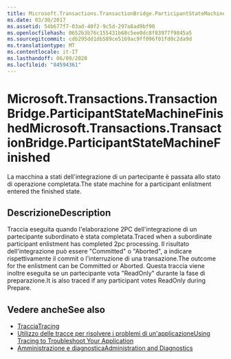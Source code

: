 ```yaml
---
title: Microsoft.Transactions.TransactionBridge.ParticipantStateMachineFinished
ms.date: 03/30/2017
ms.assetid: 54b677f7-03ad-40f2-9c5d-297a8ad9bf90
ms.openlocfilehash: 0652b3b76c155431b68c5ee0dc8f83977f9845a5
ms.sourcegitcommit: cdb295dd1db589ce5169ac9ff096f01fd0c2da9d
ms.translationtype: MT
ms.contentlocale: it-IT
ms.lasthandoff: 06/09/2020
ms.locfileid: "84594361"
---
```

# <a name="microsofttransactionstransactionbridgeparticipantstatemachinefinished"></a><span data-ttu-id="09c24-102">Microsoft.Transactions.TransactionBridge.ParticipantStateMachineFinished</span><span class="sxs-lookup"><span data-stu-id="09c24-102">Microsoft.Transactions.TransactionBridge.ParticipantStateMachineFinished</span></span>
<span data-ttu-id="09c24-103">La macchina a stati dell'integrazione di un partecipante è passata allo stato di operazione completata.</span><span class="sxs-lookup"><span data-stu-id="09c24-103">The state machine for a participant enlistment entered the finished state.</span></span>  
  
## <a name="description"></a><span data-ttu-id="09c24-104">Descrizione</span><span class="sxs-lookup"><span data-stu-id="09c24-104">Description</span></span>  
 <span data-ttu-id="09c24-105">Traccia eseguita quando l'elaborazione 2PC dell'integrazione di un partecipante subordinato è stata completata.</span><span class="sxs-lookup"><span data-stu-id="09c24-105">Traced when a subordinate participant enlistment has completed 2pc processing.</span></span> <span data-ttu-id="09c24-106">Il risultato dell'integrazione può essere "Committed" o "Aborted", a indicare rispettivamente il commit o l'interruzione di una transazione.</span><span class="sxs-lookup"><span data-stu-id="09c24-106">The outcome for the enlistment can be Committed or Aborted.</span></span> <span data-ttu-id="09c24-107">Questa traccia viene inoltre eseguita se un partecipante vota "ReadOnly" durante la fase di preparazione.</span><span class="sxs-lookup"><span data-stu-id="09c24-107">It is also traced if any participant votes ReadOnly during Prepare.</span></span>  
  
## <a name="see-also"></a><span data-ttu-id="09c24-108">Vedere anche</span><span class="sxs-lookup"><span data-stu-id="09c24-108">See also</span></span>

- [<span data-ttu-id="09c24-109">Traccia</span><span class="sxs-lookup"><span data-stu-id="09c24-109">Tracing</span></span>](index.md)
- [<span data-ttu-id="09c24-110">Utilizzo delle tracce per risolvere i problemi di un'applicazione</span><span class="sxs-lookup"><span data-stu-id="09c24-110">Using Tracing to Troubleshoot Your Application</span></span>](using-tracing-to-troubleshoot-your-application.md)
- [<span data-ttu-id="09c24-111">Amministrazione e diagnostica</span><span class="sxs-lookup"><span data-stu-id="09c24-111">Administration and Diagnostics</span></span>](../index.md)

